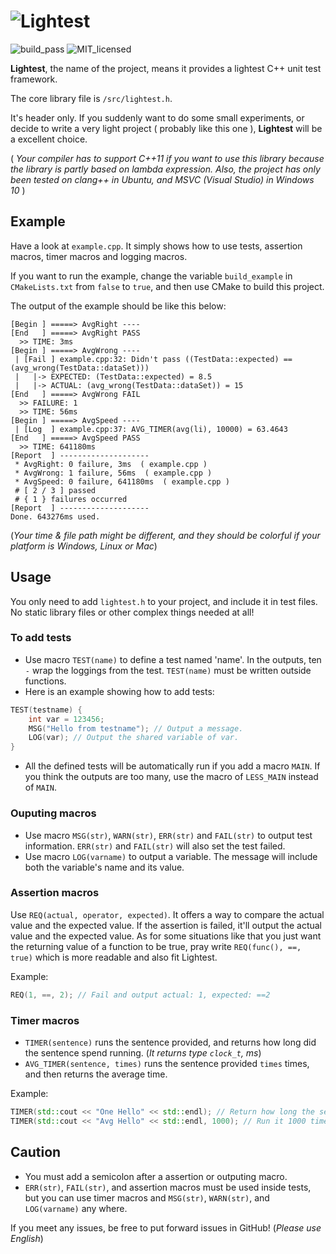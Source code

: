 # ![Lightest](https://s1.ax1x.com/2022/09/11/vO6YAs.png)

![build_pass](https://img.shields.io/badge/build-passing-green.svg)
![MIT_licensed](https://img.shields.io/badge/license-MIT-blue.svg)

**Lightest**, the name of the project, means it provides a lightest C++ unit test framework.

The core library file is `/src/lightest.h`.

It's header only. If you suddenly want to do some small experiments, or decide to write a very light project ( probably like this one ), **Lightest** will be a excellent choice.

( *Your compiler has to support C++11 if you want to use this library because the library is partly based on lambda expression.*
*Also, the project has only been tested on clang++ in Ubuntu, and MSVC (Visual Studio) in Windows 10* )

## Example

Have a look at `example.cpp`. It simply shows how to use tests, assertion macros, timer macros and logging macros.

If you want to run the example, change the variable `build_example` in `CMakeLists.txt` from `false` to `true`, and then use CMake to build this project.

The output of the example should be like this below:

```
[Begin ] =====> AvgRight ----
[End   ] =====> AvgRight PASS
  >> TIME: 3ms
[Begin ] =====> AvgWrong ----
 | [Fail ] example.cpp:32: Didn't pass ((TestData::expected) == (avg_wrong(TestData::dataSet)))
 |   |-> EXPECTED: (TestData::expected) = 8.5
 |   |-> ACTUAL: (avg_wrong(TestData::dataSet)) = 15
[End   ] =====> AvgWrong FAIL
  >> FAILURE: 1
  >> TIME: 56ms
[Begin ] =====> AvgSpeed ----
 | [Log  ] example.cpp:37: AVG_TIMER(avg(li), 10000) = 63.4643
[End   ] =====> AvgSpeed PASS
  >> TIME: 641180ms
[Report  ] --------------------
 * AvgRight: 0 failure, 3ms  ( example.cpp )
 * AvgWrong: 1 failure, 56ms  ( example.cpp )
 * AvgSpeed: 0 failure, 641180ms  ( example.cpp )
 # [ 2 / 3 ] passed
 # { 1 } failures occurred
[Report  ] --------------------
Done. 643276ms used.
```
(*Your time & file path might be different,*
*and they should be colorful if your platform is Windows, Linux or Mac*)

## Usage

You only need to add `lightest.h` to your project, and include it in test files. No static library files or other complex things needed at all!

### To add tests

* Use macro `TEST(name)` to define a test named 'name'. In the outputs, ten `-` wrap the loggings from the test. `TEST(name)` must be written outside functions.
* Here is an example showing how to add tests:

```C++
TEST(testname) {
    int var = 123456;
    MSG("Hello from testname"); // Output a message.
    LOG(var); // Output the shared variable of var.
}
```

* All the defined tests will be automatically run if you add a macro `MAIN`. If you think the outputs are too many, use the macro of `LESS_MAIN` instead of `MAIN`.

### Ouputing macros

* Use macro `MSG(str)`, `WARN(str)`, `ERR(str)` and `FAIL(str)` to output test information. `ERR(str)` and `FAIL(str)` will also set the test failed.
* Use macro `LOG(varname)` to output a variable. The message will include both the variable's name and its value.

### Assertion macros

Use `REQ(actual, operator, expected)`. It offers a way to compare the actual value and the expected value. If the assertion is failed, it'll output the actual value and the expected value. As for some situations like that you just want the returning value of a function to be true, pray write `REQ(func(), ==, true)` which is more readable and also fit Lightest.

Example:

```C++
REQ(1, ==, 2); // Fail and output actual: 1, expected: ==2
```

### Timer macros

* `TIMER(sentence)` runs the sentence provided, and returns how long did the sentence spend running. (*It returns type `clock_t`, ms*)
* `AVG_TIMER(sentence, times)` runs the sentence provided `times` times, and then returns the average time.

Example:

```C++
TIMER(std::cout << "One Hello" << std::endl); // Return how long the sentence spends running
TIMER(std::cout << "Avg Hello" << std::endl, 1000); // Run it 1000 times and return the average time
```

## Caution

* You must add a semicolon after a assertion or outputing macro.
* `ERR(str)`, `FAIL(str)`, and assertion macros must be used inside tests, but you can use timer macros and `MSG(str)`, `WARN(str)`, and `LOG(varname)` any where.

If you meet any issues, be free to put forward issues in GitHub!
(*Please use English*)
